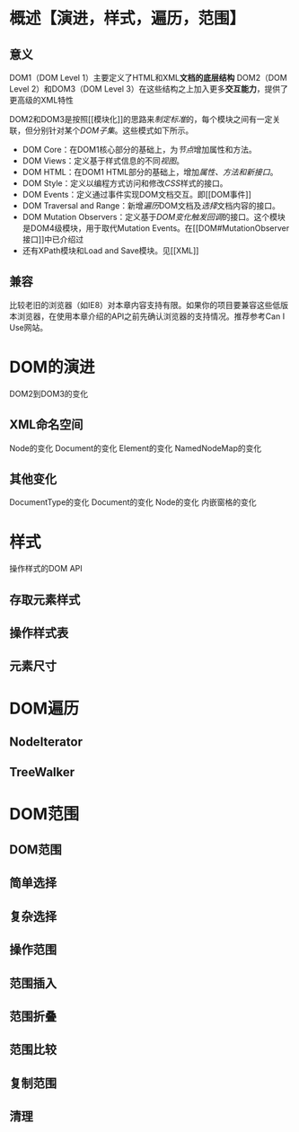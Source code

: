 # 概述【演进，样式，遍历，范围】
## 意义
DOM1（DOM Level 1）主要定义了HTML和XML**文档的底层结构** 
DOM2（DOM Level 2）和DOM3（DOM Level 3）在这些结构之上加入更多**交互能力**，提供了更高级的XML特性

DOM2和DOM3是按照[[模块化]]的思路来*制定标准*的，每个模块之间有一定关联，但分别针对某个*DOM子集*。这些模式如下所示。
- DOM Core：在DOM1核心部分的基础上，为*节点*增加属性和方法。
- DOM Views：定义基于样式信息的不同*视图*。
- DOM HTML：在DOM1 HTML部分的基础上，增加*属性、方法和新接口*。
- DOM Style：定义以编程方式访问和修改*CSS*样式的接口。
- DOM Events：定义通过事件实现DOM文档交互。即[[DOM事件]] 
- DOM Traversal and Range：新增*遍历*DOM文档及*选择*文档内容的接口。
- DOM Mutation Observers：定义基于*DOM变化触发回调*的接口。这个模块是DOM4级模块，用于取代Mutation Events。在[[DOM#MutationObserver接口]]中已介绍过
- 还有XPath模块和Load and Save模块。见[[XML]] 
## 兼容
比较老旧的浏览器（如IE8）对本章内容支持有限。如果你的项目要兼容这些低版本浏览器，在使用本章介绍的API之前先确认浏览器的支持情况。推荐参考Can I Use网站。
# DOM的演进
DOM2到DOM3的变化
## XML命名空间
Node的变化
Document的变化
Element的变化
NamedNodeMap的变化
## 其他变化
DocumentType的变化
Document的变化
Node的变化
内嵌窗格的变化
# 样式
操作样式的DOM API
## 存取元素样式
## 操作样式表
## 元素尺寸
# DOM遍历
## NodeIterator
## TreeWalker
# DOM范围
## DOM范围
## 简单选择
## 复杂选择
## 操作范围
## 范围插入
## 范围折叠
## 范围比较
## 复制范围
## 清理